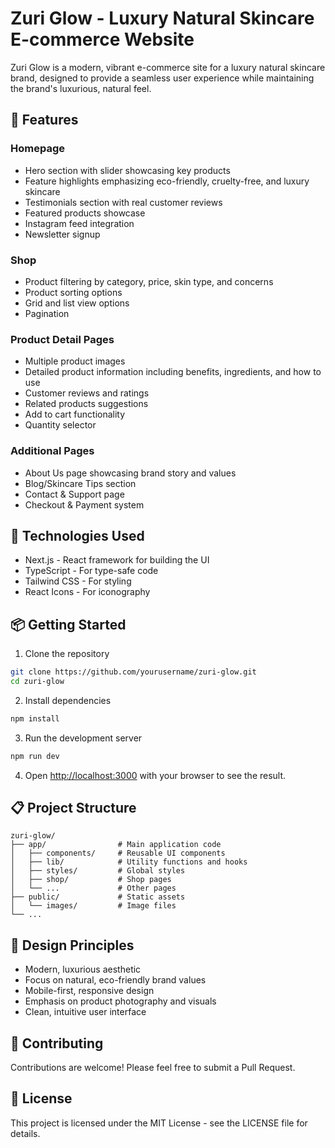 # Zuri Glow - Luxury Natural Skincare E-commerce Website

Zuri Glow is a modern, vibrant e-commerce site for a luxury natural skincare brand, designed to provide a seamless user experience while maintaining the brand's luxurious, natural feel.

## 🌟 Features

### Homepage
- Hero section with slider showcasing key products
- Feature highlights emphasizing eco-friendly, cruelty-free, and luxury skincare
- Testimonials section with real customer reviews
- Featured products showcase
- Instagram feed integration
- Newsletter signup

### Shop
- Product filtering by category, price, skin type, and concerns
- Product sorting options
- Grid and list view options
- Pagination

### Product Detail Pages
- Multiple product images
- Detailed product information including benefits, ingredients, and how to use
- Customer reviews and ratings
- Related products suggestions
- Add to cart functionality
- Quantity selector

### Additional Pages
- About Us page showcasing brand story and values
- Blog/Skincare Tips section
- Contact & Support page
- Checkout & Payment system

## 🚀 Technologies Used

- Next.js - React framework for building the UI
- TypeScript - For type-safe code
- Tailwind CSS - For styling
- React Icons - For iconography

## 📦 Getting Started

1. Clone the repository
```bash
git clone https://github.com/yourusername/zuri-glow.git
cd zuri-glow
```

2. Install dependencies
```bash
npm install
```

3. Run the development server
```bash
npm run dev
```

4. Open [http://localhost:3000](http://localhost:3000) with your browser to see the result.

## 📋 Project Structure

```
zuri-glow/
├── app/                # Main application code
│   ├── components/     # Reusable UI components
│   ├── lib/            # Utility functions and hooks
│   ├── styles/         # Global styles
│   ├── shop/           # Shop pages
│   └── ...             # Other pages
├── public/             # Static assets
│   └── images/         # Image files
└── ...
```

## 🎨 Design Principles

- Modern, luxurious aesthetic
- Focus on natural, eco-friendly brand values
- Mobile-first, responsive design
- Emphasis on product photography and visuals
- Clean, intuitive user interface

## 🤝 Contributing

Contributions are welcome! Please feel free to submit a Pull Request.

## 📄 License

This project is licensed under the MIT License - see the LICENSE file for details. 